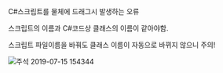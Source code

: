 C#스크립트를 물체에 드래그시 발생하는 오류

스크립트의 이름과 C#코드상 클래스의 이름이 같아야함.

스크립트 파일이름을 바꿔도 클래스 이름이 자동으로 바뀌지 않으니 주의!

![주석 2019-07-15 154344](https://user-images.githubusercontent.com/46476876/61201372-3e25cc00-a71f-11e9-8ebe-7c406c0571af.jpg)
